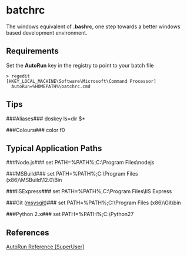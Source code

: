 batchrc
=======

The windows equivalent of **.bashrc**, one step towards a better windows based development environment.

Requirements
------------

 Set the **AutoRun** key in the registry to point to your batch file
 
    > regedit
    [HKEY_LOCAL_MACHINE\Software\Microsoft\Command Processor]
      AutoRun=%HOMEPATH%\batchrc.cmd
 
 
Tips
-------------------
    
###Aliases###
    doskey ls=dir $*
     
###Colours###
    color f0
    
Typical Application Paths
-------------------------

###Node.js###
    set PATH=%PATH%;C:\Program Files\nodejs
    
###MSBuild###
    set PATH=%PATH%;C:\Program Files (x86)\MSBuild\12.0\Bin
    
###IISExpress###
    set PATH=%PATH%;C:\Program Files\IIS Express

###Git ([msysgit](https://code.google.com/p/msysgit/))###
    set PATH=%PATH%;C:\Program Files (x86)\Git\bin

###Python 2.x###
    set PATH=%PATH%;C:\Python27
    
References
----------
[AutoRun Reference [SuperUser]](http://superuser.com/a/144348)
